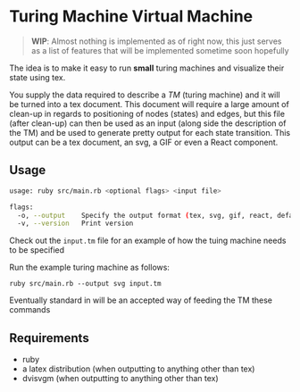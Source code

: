 # Turing Machine Virtual Machine

> **WIP**: Almost nothing is implemented as of right now, this just serves as a list of features that will be implemented sometime soon hopefully

The idea is to make it easy to run **small** turing machines and visualize their state using tex.

You supply the data required to describe a *TM* (turing machine) and it will be turned into a tex document. This document will require a large amount of clean-up in regards to positioning of nodes (states) and edges, but this file (after clean-up) can then be used as an input (along side the description of the TM) and be used to generate pretty output for each state transition. This output can be a tex document, an svg, a GIF or even a React component.

## Usage

```bash
usage: ruby src/main.rb <optional flags> <input file>

flags:
  -o, --output    Specify the output format (tex, svg, gif, react, default: svg)
  -v, --version   Print version
```

Check out the `input.tm` file for an example of how the tuing machine needs to be specified

Run the example turing machine as follows:

`ruby src/main.rb --output svg input.tm`

Eventually standard in will be an accepted way of feeding the TM these commands 

## Requirements

- ruby
- a latex distribution (when outputting to anything other than tex)
- dvisvgm (when outputting to anything other than tex)

